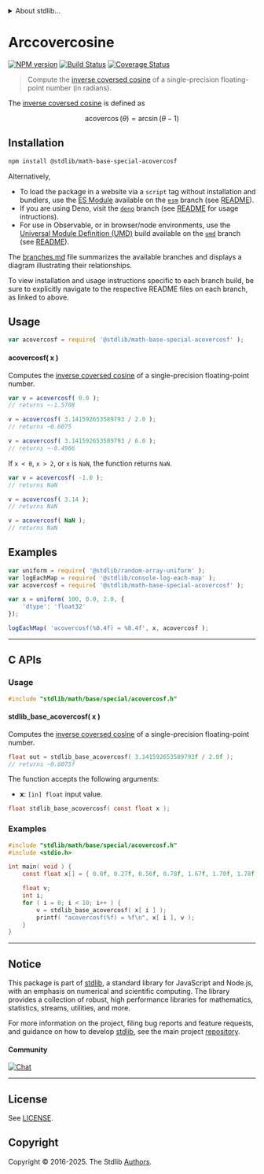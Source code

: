 <!--

@license Apache-2.0

Copyright (c) 2024 The Stdlib Authors.

Licensed under the Apache License, Version 2.0 (the "License");
you may not use this file except in compliance with the License.
You may obtain a copy of the License at

   http://www.apache.org/licenses/LICENSE-2.0

Unless required by applicable law or agreed to in writing, software
distributed under the License is distributed on an "AS IS" BASIS,
WITHOUT WARRANTIES OR CONDITIONS OF ANY KIND, either express or implied.
See the License for the specific language governing permissions and
limitations under the License.

-->


<details>
  <summary>
    About stdlib...
  </summary>
  <p>We believe in a future in which the web is a preferred environment for numerical computation. To help realize this future, we've built stdlib. stdlib is a standard library, with an emphasis on numerical and scientific computation, written in JavaScript (and C) for execution in browsers and in Node.js.</p>
  <p>The library is fully decomposable, being architected in such a way that you can swap out and mix and match APIs and functionality to cater to your exact preferences and use cases.</p>
  <p>When you use stdlib, you can be absolutely certain that you are using the most thorough, rigorous, well-written, studied, documented, tested, measured, and high-quality code out there.</p>
  <p>To join us in bringing numerical computing to the web, get started by checking us out on <a href="https://github.com/stdlib-js/stdlib">GitHub</a>, and please consider <a href="https://opencollective.com/stdlib">financially supporting stdlib</a>. We greatly appreciate your continued support!</p>
</details>

# Arccovercosine

[![NPM version][npm-image]][npm-url] [![Build Status][test-image]][test-url] [![Coverage Status][coverage-image]][coverage-url] <!-- [![dependencies][dependencies-image]][dependencies-url] -->

> Compute the [inverse coversed cosine][inverse-coversed-cosine] of a single-precision floating-point number (in radians).

<section class="intro">

The [inverse coversed cosine][inverse-coversed-cosine] is defined as

<!-- <equation class="equation" label="eq:arccovercosine" align="center" raw="\operatorname{acovercos}(\theta) = \arcsin(\theta-1)" alt="Inverse coversed cosine."> -->

```math
\mathop{\mathrm{acovercos}}(\theta) = \arcsin(\theta-1)
```

<!-- </equation> -->

</section>

<!-- /.intro -->

<section class="installation">

## Installation

```bash
npm install @stdlib/math-base-special-acovercosf
```

Alternatively,

-   To load the package in a website via a `script` tag without installation and bundlers, use the [ES Module][es-module] available on the [`esm`][esm-url] branch (see [README][esm-readme]).
-   If you are using Deno, visit the [`deno`][deno-url] branch (see [README][deno-readme] for usage intructions).
-   For use in Observable, or in browser/node environments, use the [Universal Module Definition (UMD)][umd] build available on the [`umd`][umd-url] branch (see [README][umd-readme]).

The [branches.md][branches-url] file summarizes the available branches and displays a diagram illustrating their relationships.

To view installation and usage instructions specific to each branch build, be sure to explicitly navigate to the respective README files on each branch, as linked to above.

</section>

<section class="usage">

## Usage

```javascript
var acovercosf = require( '@stdlib/math-base-special-acovercosf' );
```

#### acovercosf( x )

Computes the [inverse coversed cosine][inverse-coversed-cosine] of a single-precision floating-point number.

```javascript
var v = acovercosf( 0.0 );
// returns ~-1.5708

v = acovercosf( 3.141592653589793 / 2.0 );
// returns ~0.6075

v = acovercosf( 3.141592653589793 / 6.0 );
// returns ~-0.4966
```

If `x < 0`, `x > 2`, or `x` is `NaN`, the function returns `NaN`.

```javascript
var v = acovercosf( -1.0 );
// returns NaN

v = acovercosf( 3.14 );
// returns NaN

v = acovercosf( NaN );
// returns NaN
```

</section>

<!-- /.usage -->

<section class="examples">

## Examples

<!-- eslint no-undef: "error" -->

```javascript
var uniform = require( '@stdlib/random-array-uniform' );
var logEachMap = require( '@stdlib/console-log-each-map' );
var acovercosf = require( '@stdlib/math-base-special-acovercosf' );

var x = uniform( 100, 0.0, 2.0, {
    'dtype': 'float32'
});

logEachMap( 'acovercosf(%0.4f) = %0.4f', x, acovercosf );
```

</section>

<!-- /.examples -->

<!-- C interface documentation. -->

* * *

<section class="c">

## C APIs

<!-- Section to include introductory text. Make sure to keep an empty line after the intro `section` element and another before the `/section` close. -->

<section class="intro">

</section>

<!-- /.intro -->

<!-- C usage documentation. -->

<section class="usage">

### Usage

```c
#include "stdlib/math/base/special/acovercosf.h"
```

#### stdlib_base_acovercosf( x )

Computes the [inverse coversed cosine][inverse-coversed-cosine] of a single-precision floating-point number.

```c
float out = stdlib_base_acovercosf( 3.141592653589793f / 2.0f );
// returns ~0.6075f
```

The function accepts the following arguments:

-   **x**: `[in] float` input value.

```c
float stdlib_base_acovercosf( const float x );
```

</section>

<!-- /.usage -->

<!-- C API usage notes. Make sure to keep an empty line after the `section` element and another before the `/section` close. -->

<section class="notes">

</section>

<!-- /.notes -->

<!-- C API usage examples. -->

<section class="examples">

### Examples

```c
#include "stdlib/math/base/special/acovercosf.h"
#include <stdio.h>

int main( void ) {
    const float x[] = { 0.0f, 0.27f, 0.56f, 0.78f, 1.67f, 1.70f, 1.78f, 1.80f, 1.89f, 2.0f };

    float v;
    int i;
    for ( i = 0; i < 10; i++ ) {
        v = stdlib_base_acovercosf( x[ i ] );
        printf( "acovercosf(%f) = %f\n", x[ i ], v );
    }
}
```

</section>

<!-- /.examples -->

</section>

<!-- /.c -->

<!-- Section for related `stdlib` packages. Do not manually edit this section, as it is automatically populated. -->

<section class="related">

</section>

<!-- /.related -->

<!-- Section for all links. Make sure to keep an empty line after the `section` element and another before the `/section` close. -->


<section class="main-repo" >

* * *

## Notice

This package is part of [stdlib][stdlib], a standard library for JavaScript and Node.js, with an emphasis on numerical and scientific computing. The library provides a collection of robust, high performance libraries for mathematics, statistics, streams, utilities, and more.

For more information on the project, filing bug reports and feature requests, and guidance on how to develop [stdlib][stdlib], see the main project [repository][stdlib].

#### Community

[![Chat][chat-image]][chat-url]

---

## License

See [LICENSE][stdlib-license].


## Copyright

Copyright &copy; 2016-2025. The Stdlib [Authors][stdlib-authors].

</section>

<!-- /.stdlib -->

<!-- Section for all links. Make sure to keep an empty line after the `section` element and another before the `/section` close. -->

<section class="links">

[npm-image]: http://img.shields.io/npm/v/@stdlib/math-base-special-acovercosf.svg
[npm-url]: https://npmjs.org/package/@stdlib/math-base-special-acovercosf

[test-image]: https://github.com/stdlib-js/math-base-special-acovercosf/actions/workflows/test.yml/badge.svg?branch=main
[test-url]: https://github.com/stdlib-js/math-base-special-acovercosf/actions/workflows/test.yml?query=branch:main

[coverage-image]: https://img.shields.io/codecov/c/github/stdlib-js/math-base-special-acovercosf/main.svg
[coverage-url]: https://codecov.io/github/stdlib-js/math-base-special-acovercosf?branch=main

<!--

[dependencies-image]: https://img.shields.io/david/stdlib-js/math-base-special-acovercosf.svg
[dependencies-url]: https://david-dm.org/stdlib-js/math-base-special-acovercosf/main

-->

[chat-image]: https://img.shields.io/gitter/room/stdlib-js/stdlib.svg
[chat-url]: https://app.gitter.im/#/room/#stdlib-js_stdlib:gitter.im

[stdlib]: https://github.com/stdlib-js/stdlib

[stdlib-authors]: https://github.com/stdlib-js/stdlib/graphs/contributors

[umd]: https://github.com/umdjs/umd
[es-module]: https://developer.mozilla.org/en-US/docs/Web/JavaScript/Guide/Modules

[deno-url]: https://github.com/stdlib-js/math-base-special-acovercosf/tree/deno
[deno-readme]: https://github.com/stdlib-js/math-base-special-acovercosf/blob/deno/README.md
[umd-url]: https://github.com/stdlib-js/math-base-special-acovercosf/tree/umd
[umd-readme]: https://github.com/stdlib-js/math-base-special-acovercosf/blob/umd/README.md
[esm-url]: https://github.com/stdlib-js/math-base-special-acovercosf/tree/esm
[esm-readme]: https://github.com/stdlib-js/math-base-special-acovercosf/blob/esm/README.md
[branches-url]: https://github.com/stdlib-js/math-base-special-acovercosf/blob/main/branches.md

[stdlib-license]: https://raw.githubusercontent.com/stdlib-js/math-base-special-acovercosf/main/LICENSE

[inverse-coversed-cosine]: https://en.wikipedia.org/wiki/Versine

<!-- <related-links> -->

<!-- </related-links> -->

</section>

<!-- /.links -->
